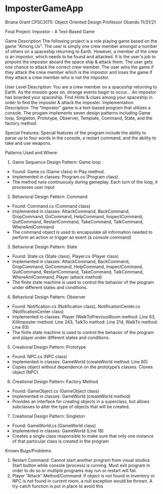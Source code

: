 # ImposterGameApp

Briana Grant
CPSC3175: Object Oriented Design
Professor Obando
11/31/21

Final Project: Impostor - A Text-Based Game

Game Description The following project is a role playing game based on the
game "Among Us". The user is simply one crew member amongst a number of others on a
spaceship returning to Earth. However, a member of the crew is an impostor, which needs to be
found and attacked. It is the user's job to pinpoint the impostor aboard the space ship & attack
them. The user gets one chance to attack the correct crew member. The user wins the game if
they attack the crew member which is the impostor and loses the game if they attack a crew
member who is not the impostor.

User Level Description: You are a crew member on a spaceship returning to Earth. As the
mission goes on, strange events begin to occur... An impostor has boarded your spaceship.
Find Hints & clues among your spaceship in order to find the imposter & attack the imposter.
Implementation Description: The “Impostor” game is a text-based program that utilizes a
console. The progam implements seven design patterns including Game loop, Singleton,
Prototype, Observer, Template, Command, State, and the factory method.

Special Features: Special features of the program include the ability to parse up to four words
in the console, a restart command, and the ability to take and use weapons.

Patterns Used and Where:
1. Game Sequence Design Pattern: Game loop
- Found: Game.cs (Game class) in Play method.
- Implemented in classes: Program.cs (Program class).
- The method runs continuously during gameplay. Each turn of the loop, it
processes user input

2. Behavioral Design Pattern: Command
- Found: Command.cs (Command class)
- Implemented in classes: AttackCommand, BackCommand, DropCommand,
GoCommand, HelpCommand, InspectCommand, QuitCommand,
RestartCommand, TakeCommand, TalkCommand, WhereAmICommand
- The command object is used to encapsulate all information needed to perform an
action or trigger an event (a console command)

3. Behavioral Design Pattern: State
- Found: State.cs (State class), Player.cs (Player class)
- Implemented in classes: AttackCommand, BackCommand, DropCommand,
GoCommand, HelpCommand, InspectCommand, QuitCommand,
RestartCommand, TakeCommand, TalkCommand, WhereAmICommand, Player
(attack method)
- The finite state machine is used to control the behavior of the program under
different states and conditions.

4. Behavioral Design Pattern: Observer
- Found: Notification.cs (Notification class), NotificationCenter.cs
(NotificationCenter class)
- Implemented in classes: Player (WalkToPreviousRoom method: Line 63,
KillImposter method: Line 243, TalkTo method: Line 214, WalkTo method: Line 93)
- The finite state machine is used to control the behavior of the program and player
under different states and conditions.

5. Creational Design Pattern: Prototype
- Found: NPC.cs (NPC class)
- Implemented in classes: GameWorld (createWorld method: Line 80)
- Copies object without dependence on the prototype’s classes. Clones object
(NPC)

6. Creational Design Pattern: Factory Method
- Found: GameObject.cs (GameObject class)
- Implemented in classes: GameWorld (createWorld method)
- Provides an interface for creating objects in a superclass, but allows subclasses
to alter the type of objects that will be created.

7. Creational Design Pattern: Singleton
- Found: GameWorld.cs (GameWorld class)
- Implemented in classes: GameWorld (Line 18)
- Creates a single class responsible to make sure that only one instance of
that particular class is created in the program

Known Bugs/Problems:
1. Restart Command: Cannot start another program from visual studios Start button while
console (process) is running. Must exit program in order to do so or multiple programs
may run or restart will fail.
2. Player “Attack” Method/Command: If object is not found in inventory or NPC is not
found in current room, a null exception would be thrown. A try-catch function is put in
place to avoid this
